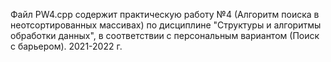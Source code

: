 Файл PW4.cpp содержит практическую работу №4 (Алгоритм поиска в неотсортированных массивах) по дисциплине "Структуры и алгоритмы обработки данных", в соответствии с персональным вариантом (Поиск с барьером). 2021-2022 г.
